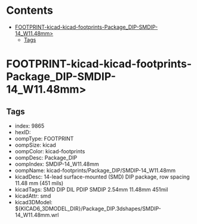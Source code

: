 



Contents
========

* [FOOTPRINT-kicad-kicad-footprints-Package_DIP-SMDIP-14_W11.48mm>](#footprint-kicad-kicad-footprints-package_dip-smdip-14_w1148mm)
	* [Tags](#tags)

# FOOTPRINT-kicad-kicad-footprints-Package_DIP-SMDIP-14_W11.48mm>

## Tags

- index: 9865
- hexID: 
- oompType: FOOTPRINT
- oompSize: kicad
- oompColor: kicad-footprints
- oompDesc: Package_DIP
- oompIndex: SMDIP-14_W11.48mm
- oompName: kicad-footprints/Package_DIP/SMDIP-14_W11.48mm
- kicadDesc: 14-lead surface-mounted (SMD) DIP package, row spacing 11.48 mm (451 mils)
- kicadTags: SMD DIP DIL PDIP SMDIP 2.54mm 11.48mm 451mil
- kicadAttr: smd
- kicad3DModel: ${KICAD6_3DMODEL_DIR}/Package_DIP.3dshapes/SMDIP-14_W11.48mm.wrl

